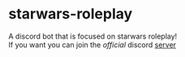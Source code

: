 # starwars-roleplay
A discord bot that is focused on starwars roleplay!
</br>
If you want you can join the *official* discord [server](https://discord.gg/m5xNfGwN)
